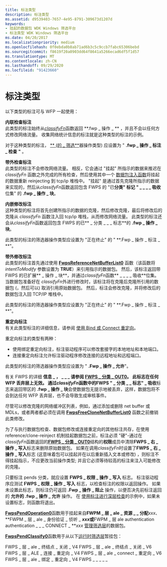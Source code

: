 ```yaml
---
title: 标注类型
description: 标注类型
ms.assetid: d9539403-7657-4e95-8791-309673d1207d
keywords:
- 挂起的数据包 WDK Windows 筛选平台
- 标注类型 WDK Windows 筛选平台
ms.date: 04/20/2017
ms.localizationpriority: medium
ms.openlocfilehash: 0f0ebda0b8ab71ad6b3c5c9ccb7fabc65306bebd
ms.sourcegitcommit: f8619f20a0903dd64f8641a5266ecad6df5f1d57
ms.translationtype: MT
ms.contentlocale: zh-CN
ms.lasthandoff: 09/29/2020
ms.locfileid: "91423660"
---
```

# <a name="types-of-callouts"></a>标注类型


以下类型的标注可与 WFP 一起使用：

<a href="" id="inline-inspection-callout-------"></a>**内联检查标注**   
此类型的标注始终从[*classifyFn*](/windows-hardware/drivers/ddi/fwpsk/nc-fwpsk-fwps_callout_classify_fn0)函数返回 **.fwp \_ 操作 \_ ** ，并且不会以任何方式修改网络流量。 收集网络统计信息的标注就是这种类型的标注的示例。

对于这种类型的标注， [** (的 \_ 筛选**](/windows/win32/api/fwpstypes/ns-fwpstypes-fwps_action0)器操作类型) 应设置为 " **.fwp \_ 操作 \_ 标注 \_ 检查** **"** 。

<a href="" id="out-of-band-inspection-callout-------"></a>**带外检查标注**   
此类型的标注不会修改网络流量。 相反，它会通过 "挂起" 所指示的数据来推迟在 *classifyFn* 函数之外完成的所有检查，然后使用其中一个 [数据包注入函数](packet-injection-functions.md)将挂起的数据重新 reinjecting 到 tcp/ip 堆栈中。 "挂起" 是通过首先克隆所指示的数据来实现的，然后从*classifyFn*函数返回包含 FWPS 的 "已**分类" 标记 " \_ \_ \_ \_ 吸收**位集" 的 **.fwp \_ 操作 \_ 块**。

<a href="" id="inline-modification-callout-------"></a>**内嵌修改标注**   
这种类型的标注将首先创建所指示的数据的克隆，然后修改克隆，最后将修改后的克隆从 *classifyFn* 函数注入回 tcp/ip 堆栈，从而修改网络流量。 此类型的标注还会从*classifyFn*函数返回包含 FWPS 的已** \_ 分类 \_ \_ \_ 标志**的 **.fwp \_ 操作 \_ 块**。

此类型的标注的筛选器操作类型应设置为 "正在终止" 的 " **.Fwp \_ 操作 \_ 标注 \_ **"。

<a href="" id="out-of-band-modification-callout-------"></a>**带外修改标注**   
此类型的标注首先通过使用 [**FwpsReferenceNetBufferList0**](/windows-hardware/drivers/ddi/fwpsk/nf-fwpsk-fwpsreferencenetbufferlist0) 函数（该函数将 *intentToModify* 参数设置为 **TRUE**）来引用指示的数据包。 然后，该标注返回带 FWPS 的已扩展** \_ 操作 \_ 块**，并通过*classifyFn*函数** \_ \_ \_ \_ 吸收**位集。 当数据包准备好在 *classifyFn*外进行修改时，该标注将在克隆后克隆所引用的数据包 (，然后可以) 取消引用原始数据包。 然后，标注会修改克隆，并将修改后的数据包注入回 TCP/IP 堆栈中。

此类型的标注的筛选器操作类型应设置为 "正在终止" 的 " **.Fwp \_ 操作 \_ 标注 \_ **"。

<a href="" id="redirection-callout"></a>**重定向标注**  
有关此类型标注的详细信息，请参阅 [使用 Bind 或 Connect 重定向](using-bind-or-connect-redirection.md)。

重定向标注的类型有两种：

-   使用绑定重定向标注，标注驱动程序可以修改套接字的本地地址和本地端口。
-   连接重定向标注允许标注驱动程序修改连接的远程地址和远程端口。

此类型的标注的筛选器操作类型应设置为 " **.Fwp \_ 操作 \_ 允许**"。

有关 FWPS 的详细 **信息 \_ ， \_ \_ \_ **请参阅 [**FWPS \_ 分类 \_ OUT0**](/windows/win32/api/fwpstypes/ns-fwpstypes-fwps_classify_out0)。 此标志在任何 WFP 丢弃层上无效。 通过*classifyFn*函数中的**FWPS " \_ 分类 \_ \_ 标志" \_ 吸收**标志来返回带区的 **.fwp \_ 操作 \_ 块**会使数据包无提示地被丢弃，这样，数据包将不会到达任何 WFP 丢弃层，也不会导致生成审核事件。

尽管可以修改克隆的网络缓冲区列表，例如，通过添加或删除 net buffer 或 MDLs，或者两者都必须在调用 [**FwpsFreeCloneNetBufferList0**](/windows-hardware/drivers/ddi/fwpsk/nf-fwpsk-fwpsfreeclonenetbufferlist0) 函数之前撤销此类修改。

为了与执行数据包检查、数据包修改或连接重定向的其他标注共存，在使用 reference/clone-reinject 机制挂起数据包之前，标注必须 "硬"-通过在*classifyFn*函数返回的[**FWPS \_ 分类 \_ OUT0**](/windows/win32/api/fwpstypes/ns-fwpstypes-fwps_classify_out0)结构的**权限**成员中清除**FWPS \_ 右 \_ 操作 \_ 写入**标志来删除原始数据包。 如果在调用*classifyFn*时设置了**FWPS \_ 右 \_ 操作 \_ 写入**标志 (这意味着包可以挂起并在以后重新插入文本或修改) ，则标注不得挂起指示，不应更改当前操作类型; 并且它必须等待较高的标注来注入可能修改的克隆。

只要标注 pends 分类，就应设置 **FWPS \_ 权限 \_ 操作 \_ 写入** 标志。 标注驱动程序应测试 **FWPS \_ 权限 \_ 操作 \_ 写入** 标志，以检查标注的权限以返回操作。 如果未设置此标志，则标注仍可返回 **.Fwp \_ 操作 \_ 阻止** 操作，以便否决先前标注返回的 **允许的 .fwp \_ 操作 \_ 允许** 操作。 在 [使用标注进行深层检查](using-a-callout-for-deep-inspection.md)的示例中，如果未设置标志，则函数将退出。

[**FwpsPendOperation0**](/windows-hardware/drivers/ddi/fwpsk/nf-fwpsk-fwpspendoperation0)函数用于挂起来自**FWPM \_ 层 \_ ale \_ 资源 \_ \_ 分配**<em>xxx</em>、 **FWPM \_ 层 \_ ale \_ 身份验证 \_ 侦听 \_ **<em>xxx</em>或**FWPM \_ 层 ale authentication authentication \_ \_ \_ CONNECT \_ **<em>xxx</em> [管理筛选层](./management-filtering-layer-identifiers.md)的数据包。

[**FwpsPendClassify0**](/windows-hardware/drivers/ddi/fwpsk/nf-fwpsk-fwpspendclassify0)函数用于从以下[运行时筛选层](./run-time-filtering-layer-identifiers.md)暂挂包：

FWPS \_ 层 \_ ale \_ 终结点 \_ 关闭 \_ V4 FWPS \_ 层 \_ ale \_ 终结点 \_ 关闭 \_ V6 FWPS \_ 层 \_ ALE \_ 连接 \_ 重定向 \_ V4 FWPS \_ 层 \_ ale \_ connect \_ 重定向 \_ V6 FWPS \_ 层 \_ ale \_ 绑定 \_ 重定向 \_ V4 FWPS \_ \_ \_ \_ \_
 

